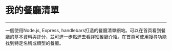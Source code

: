 # 我的餐廳清單
---
一個使用Node.js, Express, handlebars打造的餐廳清單網站。可以在首頁看到餐廳的基本資料與評分，並可進一步點進去看詳細餐廳介紹。在首頁可使用搜尋功能找到特定名稱或類型的餐廳。
